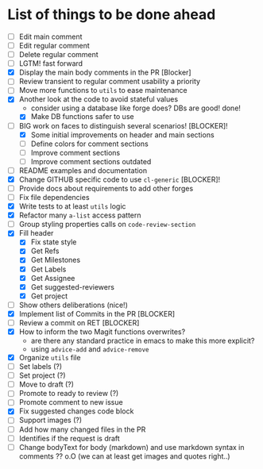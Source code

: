 # List of things to be done ahead


- [ ] Edit main comment
- [ ] Edit regular comment
- [ ] Delete regular comment
- [ ] LGTM! fast forward
- [x] Display the main body comments in the PR [Blocker]
- [ ] Review transient to regular comment usability a priority
- [ ] Move more functions to `utils` to ease maintenance
- [x] Another look at the code to avoid stateful values
  - consider using a database like forge does? DBs are good! done!
  - [x] Make DB functions safer to use
- [ ] BIG work on faces to distinguish several scenarios! [BLOCKER]!
  - [x] Some initial improvements on header and main sections
  - [ ] Define colors for comment sections
  - [ ] Improve comment sections
  - [ ] Improve comment sections outdated
- [ ] README examples and documentation
- [x] Change GITHUB specific code to use `cl-generic` [BLOCKER]!
- [ ] Provide docs about requirements to add other forges
- [ ] Fix file dependencies
- [x] Write tests to at least `utils` logic
- [x] Refactor many `a-list` access pattern
- [ ] Group styling properties calls on `code-review-section`
- [x] Fill header
  - [x] Fix state style
  - [x] Get Refs
  - [x] Get Milestones
  - [x] Get Labels
  - [x] Get Assignee
  - [x] Get suggested-reviewers
  - [x] Get project
- [ ] Show others deliberations (nice!)
- [x] Implement list of Commits in the PR [BLOCKER]
- [ ] Review a commit on RET [BLOCKER]
- [x] How to inform the two Magit functions overwrites?
  - are there any standard practice in emacs to make this more explicit?
  - using `advice-add` and `advice-remove`
- [x] Organize `utils` file
- [ ] Set labels (?)
- [ ] Set project (?)
- [ ] Move to draft (?)
- [ ] Promote to ready to review (?)
- [ ] Promote comment to new issue
- [x] Fix suggested changes code block
- [ ] Support images (?)
- [ ] Add how many changed files in the PR
- [ ] Identifies if the request is draft
- [ ] Change bodyText for body (markdown) and use markdown syntax in comments ?? o.O (we can at least get images and quotes right..)
